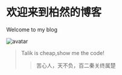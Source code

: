 # 欢迎来到柏然的博客

Welcome to my blog

![avatar](https://cn.bing.com/images/search?view=detailV2&ccid=pW1L0gLU&id=4AB5244E5693C5E351B58C461FF56786524E5423&thid=OIP.pW1L0gLUgBdfzI4wrCfXpQHaEK&mediaurl=https%3a%2f%2fimages3.alphacoders.com%2f110%2f1107611.jpg&exph=1296&expw=2304&q=%e9%9b%85%e9%98%81%e5%a3%81%e7%ba%b8&simid=608050778402605700&FORM=IRPRST&ck=64AF6BBE1C2015E740AD101F40313919&selectedIndex=0&ajaxhist=0&ajaxserp=0)

>Talik is cheap,show me the code!
>>苦心人，天不负，百二秦关终属楚
